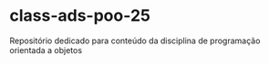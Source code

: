 # class-ads-poo-25
Repositório dedicado para conteúdo da disciplina de programação orientada a objetos
